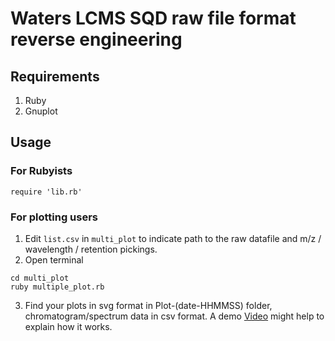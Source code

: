 # Waters LCMS SQD raw file format reverse engineering

## Requirements
1. Ruby
2. Gnuplot

## Usage
### For Rubyists
```
require 'lib.rb' 
```
### For plotting users
1. Edit `list.csv` in `multi_plot` to indicate path to the raw datafile and m/z / wavelength / retention pickings.
2. Open terminal
```
cd multi_plot
ruby multiple_plot.rb
```
3. Find your plots in svg format in Plot-(date-HHMMSS) folder, chromatogram/spectrum data in csv format.
A demo [Video](https://www.dropbox.com/s/a9oswtrcq8p0da4/SQD_data_demo.mov?dl=0) might help to explain how it works.
